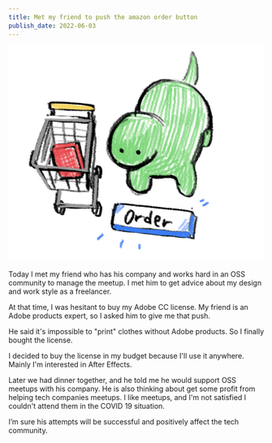 ```yaml
---
title: Met my friend to push the amazon order button
publish_date: 2022-06-03
---
```


![deno cart](./images/2022-06-03.png)

Today I met my friend who has his company and works hard in an OSS community to manage the meetup.
I met him to get advice about my design and work style as a freelancer.

At that time, I was hesitant to buy my Adobe CC license. My friend is an Adobe products expert, so I asked him to give me that push.

He said it's impossible to "print" clothes without Adobe products. So I finally bought the license.

I decided to buy the license in my budget because I'll use it anywhere. Mainly I'm interested in After Effects.

Later we had dinner together, and he told me he would support OSS meetups with his company.
He is also thinking about get some profit from helping tech companies meetups.
I like meetups, and I'm not satisfied I couldn't attend them in the COVID 19 situation.

I’m sure his attempts will be successful and positively affect the tech community.